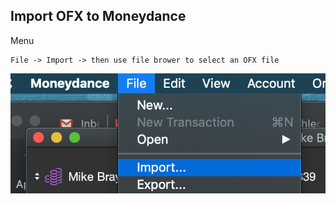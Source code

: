 ## Import OFX to Moneydance

Menu

````
File -> Import -> then use file brower to select an OFX file
````

![moneydance-import.png](/moneydance-import.png)

